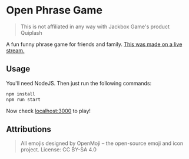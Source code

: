# Open Phrase Game

> This is not affiliated in any way with Jackbox Game's product Quiplash

A fun funny phrase game for friends and family. [This was made on a live stream.](https://www.twitch.tv/videos/583743980)

## Usage

You'll need NodeJS. Then just run the following commands:

```bash
npm install
npm run start
```

Now check [localhost:3000](http://localhost:3000) to play!

## Attributions

> All emojis designed by OpenMoji – the open-source emoji and icon project. License: CC BY-SA 4.0
